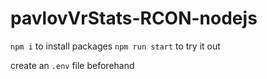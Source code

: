 # pavlovVrStats-RCON-nodejs

```npm i``` to install packages
```npm run start``` to try it out

create an ```.env``` file beforehand
